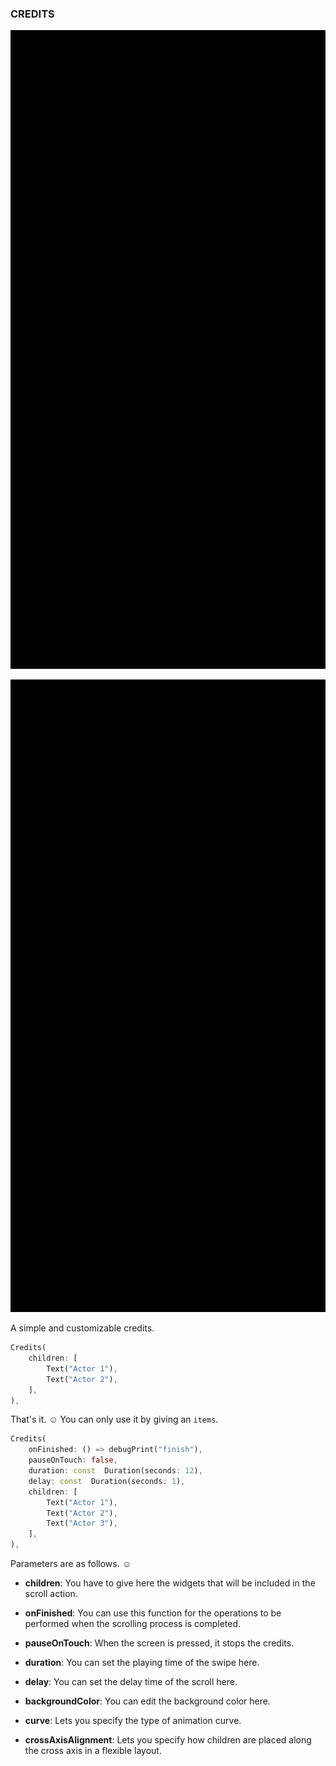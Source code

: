 ### CREDITS

![showcase](https://github.com/sameteyisan/credits/blob/main/example.gif)

![showcase](https://github.com/sameteyisan/credits/blob/main/example2.gif)

A simple and customizable credits.

```dart
Credits(
	children: [
		Text("Actor 1"),
		Text("Actor 2"),
	],
),
```
That's it. ☺️ You can only use it by giving an ``items``.
```dart
Credits(
	onFinished: () => debugPrint("finish"),
	pauseOnTouch: false,
	duration: const  Duration(seconds: 12),
	delay: const  Duration(seconds: 1),
	children: [
		Text("Actor 1"),
		Text("Actor 2"),
		Text("Actor 3"),
	],
),
```

Parameters are as follows. ☺️

 - **children**: You have to give here the widgets that will be included in the scroll action.

 - **onFinished**: You can use this function for the operations to be performed when the scrolling process is completed.
 
 - **pauseOnTouch**: When the screen is pressed, it stops the credits.
 
 - **duration**: You can set the playing time of the swipe here.

 - **delay**: You can set the delay time of the scroll here.

 - **backgroundColor**: You can edit the background color here.

 - **curve**: Lets you specify the type of animation curve.

 - **crossAxisAlignment**: Lets you specify how children are placed along the cross axis in a flexible layout.
